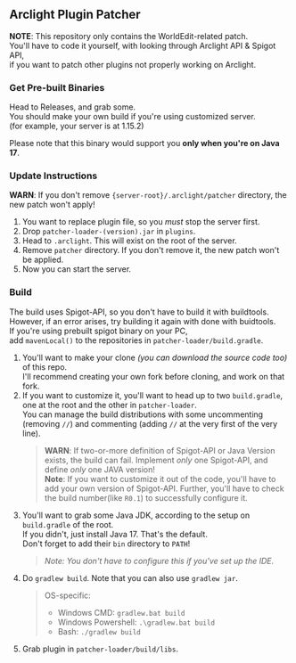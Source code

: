 ## Arclight Plugin Patcher

**NOTE**: This repository only contains the WorldEdit-related patch.   
You'll have to code it yourself, with looking through Arclight API & Spigot API,   
if you want to patch other plugins not properly working on Arclight.

### Get Pre-built Binaries

Head to Releases, and grab some.   
You should make your own build if you're using customized server.   
(for example, your server is at 1.15.2)

Please note that this binary would support you **only when you're on Java 17**.

### Update Instructions

**WARN**: If you don't remove `{server-root}/.arclight/patcher` directory, the new patch won't apply! 

1. You want to replace plugin file, so you *must* stop the server first.
2. Drop `patcher-loader-(version).jar` in `plugins`.
3. Head to `.arclight`. This will exist on the root of the server.
4. Remove `patcher` directory. If you don't remove it, the new patch won't be applied.
5. Now you can start the server. 

### Build

The build uses Spigot-API, so you don't have to build it with buildtools.   
However, if an error arises, try building it again with done with buidtools.   
If you're using prebuilt spigot binary on your PC,   
add `mavenLocal()` to the repositories in `patcher-loader/build.gradle`.

1. You'll want to make your clone _(you can download the source code too)_ of this repo.   
I'll recommend creating your own fork before cloning, and work on that fork.
2. If you want to customize it, you'll want to head up to two `build.gradle`, one at the root and the other in `patcher-loader`.   
You can manage the build distributions with some uncommenting (removing `//`) and commenting (adding `//` at the very first of the very line).   
    > **WARN**: If two-or-more definition of Spigot-API or Java Version exists, the build can fail. Implement *only* one Spigot-API, and define *only* one JAVA version!   
    **Note**: If you want to customize it out of the code, you'll have to add your own version of Spigot-API. Further, you'll have to check the build number(like `R0.1`) to successfully configure it.
3. You'll want to grab some Java JDK, according to the setup on `build.gradle` of the root.   
If you didn't, just install Java 17. That's the default.   
Don't forget to add their `bin` directory to `PATH`!
    > *Note: You don't have to configure this if you've set up the IDE.*
4. Do `gradlew build`. Note that you can also use `gradlew jar`.
    > OS-specific:
    > * Windows CMD: `gradlew.bat build`
    > * Windows Powershell: `.\gradlew.bat build`
    > * Bash: `./gradlew build`
5. Grab plugin in `patcher-loader/build/libs`.